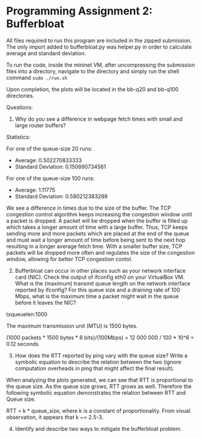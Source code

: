 # Programming Assignment 2: Bufferbloat

All files required to run this program are included in the zipped submission. The only import added to bufferbloat.py was helper.py in order to calculate average and standard deviation. 

To run the code, inside the mininet VM, after uncompressing the submission files into a directory, navigate to the directory and simply run the shell command ```sudo ./run.sh```

Upon completion, the plots will be located in the bb-q20 and bb-q100 directories. 

Questions: 

1. Why do you see a difference in webpage fetch times with small and large router buffers?

Statistics: 

For one of the queue-size 20 runs:
- Average: 0.502270833333 
- Standard Deviation: 0.150690734561 

For one of the queue-size 100 runs:
- Average: 1.11775
- Standard Deviation: 0.580212383289

We see a difference in times due to the size of the buffer. The TCP congestion control algorithm keeps increasing the congestion window until a packet is dropped. A packet will be dropped when the buffer is filled up which takes a longer amount of time with a large buffer. Thus, TCP keeps sending more and more packets which are placed at the end of the queue and must wait a longer amount of time before being sent to the next hop resulting in a longer average fetch time. With a smaller buffer size, TCP packets will be dropped more often and regulates the size of the congestion window, allowing for better TCP congestion contol. 

2. Bufferbloat can occur in other places such as your network interface card (NIC). Check the output of ifconfig eth0 on your VirtualBox VM. What is the (maximum) transmit queue length on the network interface reported by ifconfig? For this queue size and a draining rate of 100 Mbps, what is the maximum time a packet might wait in the queue before it leaves the NIC?

txqueuelen:1000

The maximum transmission unit (MTU) is 1500 bytes. 

(1000 packets * 1500 bytes * 8 bits)/(100Mbps) = 12 000 000 / 100 * 10^6 = 0.12 seconds


3. How does the RTT reported by ping vary with the queue size? Write a symbolic equation to describe the relation between the two (ignore computation overheads in ping that might affect the final result).

When analyzing the plots generated, we can see that RTT is proportional to the queue size. As the queue size grows, RTT grows as well. Therefore the following symbolic equation demonstrates the relation between RTT and Queue size.

RTT = k * queue_size, where k is a constant of proportionality. From visual observation, it appears that k ~= 2.5-3.

4. Identify and describe two ways to mitigate the bufferbloat problem.



